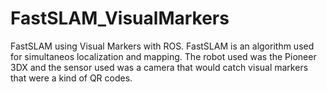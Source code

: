 # FastSLAM_VisualMarkers
FastSLAM using Visual Markers with ROS. FastSLAM is an algorithm used for simultaneos localization and mapping. The robot used was the Pioneer 3DX and the sensor used was a camera that would catch visual markers that were a kind of QR codes. 
